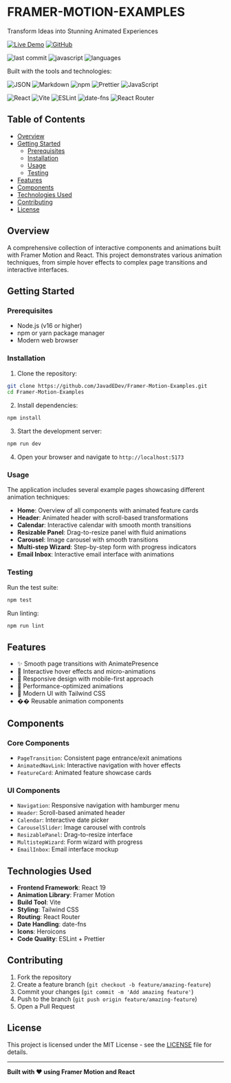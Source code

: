# FRAMER-MOTION-EXAMPLES

Transform Ideas into Stunning Animated Experiences

[![Live Demo](https://img.shields.io/badge/Live%20Demo-View%20Project-green?style=for-the-badge)](https://framer-motion-examples-phi.vercel.app/)
[![GitHub](https://img.shields.io/badge/GitHub-View%20Source-blue?style=for-the-badge)](https://github.com/JavadEDev/Framer-Motion-Examples)

![last commit](https://img.shields.io/badge/last%20commit-today-blue)
![javascript](https://img.shields.io/badge/javascript-98.5%25-blue)
![languages](https://img.shields.io/badge/languages-3-blue)

Built with the tools and technologies:

![JSON](https://img.shields.io/badge/-JSON-000000?style=flat&logo=json)
![Markdown](https://img.shields.io/badge/-Markdown-000000?style=flat&logo=markdown)
![npm](https://img.shields.io/badge/-npm-CB3837?style=flat&logo=npm)
![Prettier](https://img.shields.io/badge/-Prettier-F7B93E?style=flat&logo=prettier)
![JavaScript](https://img.shields.io/badge/-JavaScript-F7DF1E?style=flat&logo=javascript)

![React](https://img.shields.io/badge/-React-61DAFB?style=flat&logo=react)
![Vite](https://img.shields.io/badge/-Vite-646CFF?style=flat&logo=vite)
![ESLint](https://img.shields.io/badge/-ESLint-4B32C3?style=flat&logo=eslint)
![date-fns](https://img.shields.io/badge/-date--fns-6C5CE7?style=flat&logo=javascript)
![React Router](https://img.shields.io/badge/-React%20Router-CA4245?style=flat&logo=react-router)

## Table of Contents

- [Overview](#overview)
- [Getting Started](#getting-started)
  - [Prerequisites](#prerequisites)
  - [Installation](#installation)
  - [Usage](#usage)
  - [Testing](#testing)
- [Features](#features)
- [Components](#components)
- [Technologies Used](#technologies-used)
- [Contributing](#contributing)
- [License](#license)

## Overview

A comprehensive collection of interactive components and animations built with Framer Motion and React. This project demonstrates various animation techniques, from simple hover effects to complex page transitions and interactive interfaces.

## Getting Started

### Prerequisites

- Node.js (v16 or higher)
- npm or yarn package manager
- Modern web browser

### Installation

1. Clone the repository:

```bash
git clone https://github.com/JavadEDev/Framer-Motion-Examples.git
cd Framer-Motion-Examples
```

2. Install dependencies:

```bash
npm install
```

3. Start the development server:

```bash
npm run dev
```

4. Open your browser and navigate to `http://localhost:5173`

### Usage

The application includes several example pages showcasing different animation techniques:

- **Home**: Overview of all components with animated feature cards
- **Header**: Animated header with scroll-based transformations
- **Calendar**: Interactive calendar with smooth month transitions
- **Resizable Panel**: Drag-to-resize panel with fluid animations
- **Carousel**: Image carousel with smooth transitions
- **Multi-step Wizard**: Step-by-step form with progress indicators
- **Email Inbox**: Interactive email interface with animations

### Testing

Run the test suite:

```bash
npm test
```

Run linting:

```bash
npm run lint
```

## Features

- ✨ Smooth page transitions with AnimatePresence
- 🎯 Interactive hover effects and micro-animations
- 📱 Responsive design with mobile-first approach
- 🚀 Performance-optimized animations
- 🎨 Modern UI with Tailwind CSS
- �� Reusable animation components

## Components

### Core Components

- `PageTransition`: Consistent page entrance/exit animations
- `AnimatedNavLink`: Interactive navigation with hover effects
- `FeatureCard`: Animated feature showcase cards

### UI Components

- `Navigation`: Responsive navigation with hamburger menu
- `Header`: Scroll-based animated header
- `Calendar`: Interactive date picker
- `CarouselSlider`: Image carousel with controls
- `ResizablePanel`: Drag-to-resize interface
- `MultistepWizard`: Form wizard with progress
- `EmailInbox`: Email interface mockup

## Technologies Used

- **Frontend Framework**: React 19
- **Animation Library**: Framer Motion
- **Build Tool**: Vite
- **Styling**: Tailwind CSS
- **Routing**: React Router
- **Date Handling**: date-fns
- **Icons**: Heroicons
- **Code Quality**: ESLint + Prettier

## Contributing

1. Fork the repository
2. Create a feature branch (`git checkout -b feature/amazing-feature`)
3. Commit your changes (`git commit -m 'Add amazing feature'`)
4. Push to the branch (`git push origin feature/amazing-feature`)
5. Open a Pull Request

## License

This project is licensed under the MIT License - see the [LICENSE](LICENSE) file for details.

---

**Built with ❤️ using Framer Motion and React**
